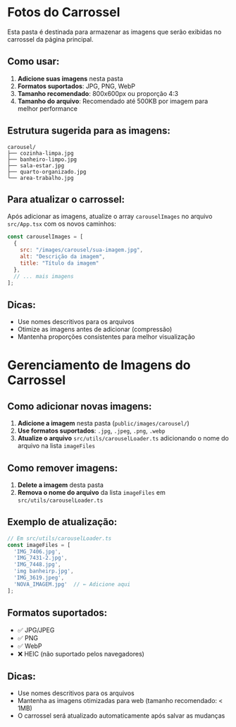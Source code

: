 # Fotos do Carrossel

Esta pasta é destinada para armazenar as imagens que serão exibidas no carrossel da página principal.

## Como usar:

1. **Adicione suas imagens** nesta pasta
2. **Formatos suportados**: JPG, PNG, WebP
3. **Tamanho recomendado**: 800x600px ou proporção 4:3
4. **Tamanho do arquivo**: Recomendado até 500KB por imagem para melhor performance

## Estrutura sugerida para as imagens:

```
carousel/
├── cozinha-limpa.jpg
├── banheiro-limpo.jpg
├── sala-estar.jpg
├── quarto-organizado.jpg
└── area-trabalho.jpg
```

## Para atualizar o carrossel:

Após adicionar as imagens, atualize o array `carouselImages` no arquivo `src/App.tsx` com os novos caminhos:

```javascript
const carouselImages = [
  {
    src: "/images/carousel/sua-imagem.jpg",
    alt: "Descrição da imagem",
    title: "Título da imagem"
  },
  // ... mais imagens
];
```

## Dicas:

- Use nomes descritivos para os arquivos
- Otimize as imagens antes de adicionar (compressão)
- Mantenha proporções consistentes para melhor visualização 

# Gerenciamento de Imagens do Carrossel

## Como adicionar novas imagens:

1. **Adicione a imagem** nesta pasta (`public/images/carousel/`)
2. **Use formatos suportados**: `.jpg`, `.jpeg`, `.png`, `.webp`
3. **Atualize o arquivo** `src/utils/carouselLoader.ts` adicionando o nome do arquivo na lista `imageFiles`

## Como remover imagens:

1. **Delete a imagem** desta pasta
2. **Remova o nome do arquivo** da lista `imageFiles` em `src/utils/carouselLoader.ts`

## Exemplo de atualização:

```typescript
// Em src/utils/carouselLoader.ts
const imageFiles = [
  'IMG_7406.jpg',
  'IMG_7431-2.jpg', 
  'IMG_7448.jpg',
  'img banheirp.jpg',
  'IMG_3619.jpeg',
  'NOVA_IMAGEM.jpg'  // ← Adicione aqui
];
```

## Formatos suportados:
- ✅ JPG/JPEG
- ✅ PNG  
- ✅ WebP
- ❌ HEIC (não suportado pelos navegadores)

## Dicas:
- Use nomes descritivos para os arquivos
- Mantenha as imagens otimizadas para web (tamanho recomendado: < 1MB)
- O carrossel será atualizado automaticamente após salvar as mudanças 